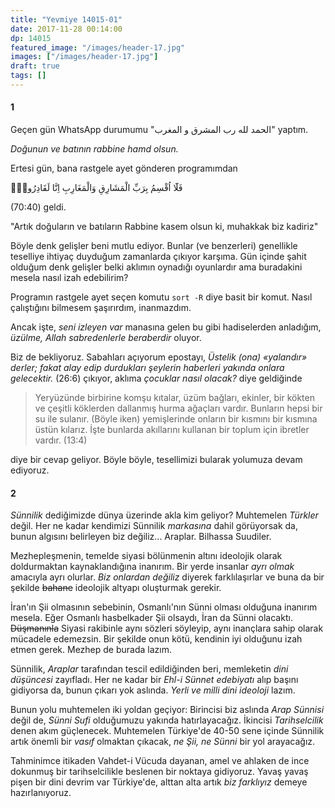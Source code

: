 ```yaml
---
title: "Yevmiye 14015-01"
date: 2017-11-28 00:14:00
dp: 14015
featured_image: "/images/header-17.jpg"
images: ["/images/header-17.jpg"]
draft: true
tags: []
---
```


#### 1

Geçen gün WhatsApp durumumu "الحمد لله رب المشرق و المغرب" yaptım. 

*Doğunun ve batının rabbine hamd olsun.*

Ertesi gün, bana rastgele ayet gönderen programımdan 

فَلَٓا اُقْسِمُ بِرَبِّ الْمَشَارِقِ وَالْمَغَارِبِ اِنَّا لَقَادِرُونَۙ 

(70:40) geldi. 

"Artık doğuların ve batıların Rabbine kasem olsun ki, muhakkak biz kadiriz"

Böyle denk gelişler beni mutlu ediyor. Bunlar (ve benzerleri) genellikle
teselliye ihtiyaç duyduğum zamanlarda çıkıyor karşıma. Gün içinde şahit olduğum
denk gelişler belki aklımın oynadığı oyunlardır ama buradakini mesela nasıl izah
edebilirim?

Programın rastgele ayet seçen komutu `sort -R` diye basit bir komut. Nasıl
çalıştığını bilmesem şaşırırdım, inanmazdım. 

Ancak işte, *seni izleyen var* manasına gelen bu gibi hadiselerden anladığım,
*üzülme, Allah sabredenlerle beraberdir* oluyor.

Biz de bekliyoruz. Sabahları açıyorum epostayı, *Üstelik (ona) «yalandır»
derler; fakat alay edip durdukları şeylerin haberleri yakında onlara
gelecektir.* (26:6) çıkıyor, aklıma *çocuklar nasıl olacak?* diye geldiğinde

> Yeryüzünde birbirine komşu kıtalar, üzüm bağları, ekinler, bir kökten ve
> çeşitli köklerden dallanmış hurma ağaçları vardır. Bunların hepsi bir su ile
> sulanır. (Böyle iken) yemişlerinde onların bir kısmını bir kısmına üstün
> kılarız. İşte bunlarda akıllarını kullanan bir toplum için ibretler vardır. (13:4)

diye bir cevap geliyor. Böyle böyle, tesellimizi bularak yolumuza devam ediyoruz.

#### 2

*Sünnilik* dediğimizde dünya üzerinde akla kim geliyor? Muhtemelen *Türkler*
değil. Her ne kadar kendimizi Sünnilik *markasına* dahil görüyorsak da, bunun
algısını belirleyen biz değiliz... Araplar. Bilhassa Suudiler. 

Mezhepleşmenin, temelde siyasi bölünmenin altını ideolojik olarak doldurmaktan
kaynaklandığına inanırım. Bir yerde insanlar *ayrı olmak* amacıyla ayrı olurlar.
*Biz onlardan değiliz* diyerek farklılaşırlar ve buna da bir şekilde ~~bahane~~
ideolojik altyapı oluşturmak gerekir.

İran'ın Şii olmasının sebebinin, Osmanlı'nın Sünni olması olduğuna inanırım
mesela. Eğer Osmanlı hasbelkader Şii olsaydı, İran da Sünni olacaktı.
~~Düşmanınla~~ Siyasi rakibinle aynı sözleri söyleyip, aynı inançlara sahip
olarak mücadele edemezsin. Bir şekilde onun kötü, kendinin iyi olduğunu izah
etmen gerek. Mezhep de burada lazım. 

Sünnilik, *Araplar* tarafından tescil edildiğinden beri, memleketin *dini
düşüncesi* zayıfladı. Her ne kadar bir *Ehl-i Sünnet edebiyatı* alıp başını
gidiyorsa da, bunun çıkarı yok aslında. *Yerli ve milli dini ideoloji* lazım.

Bunun yolu muhtemelen iki yoldan geçiyor: Birincisi biz aslında *Arap Sünnisi*
değil de, *Sünni Sufi* olduğumuzu yakında hatırlayacağız. İkincisi
*Tarihselcilik* denen akım güçlenecek. Muhtemelen Türkiye'de 40-50 sene içinde
Sünnilik artık önemli bir *vasıf* olmaktan çıkacak, *ne Şii, ne Sünni* bir yol
arayacağız.

Tahminimce itikaden Vahdet-i Vücuda dayanan, amel ve ahlaken de ince dokunmuş
bir tarihselcilikle beslenen bir noktaya gidiyoruz. Yavaş yavaş pişen bir dini
devrim var Türkiye'de, alttan alta artık *biz farklıyız* demeye hazırlanıyoruz.

